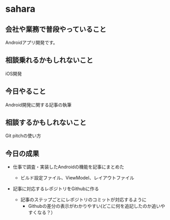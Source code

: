 # sahara

## 会社や業務で普段やっていること

Androidアプリ開発です。

## 相談乗れるかもしれないこと

iOS開発

## 今日やること

Android開発に関する記事の執筆

## 相談するかもしれないこと

Git pitchの使い方

## 今日の成果

- 仕事で調査・実装したAndroidの機能を記事にまとめた
    - ビルド設定ファイル、ViewModel、レイアウトファイル
        
- 記事に対応するレポジトリをGithubに作る
    - 記事のステップごとにレポジトリのコミットが対応するように
        - Githubの差分の表示がわかりやすい(どこに何を追記したのか追いやすくなる？）
